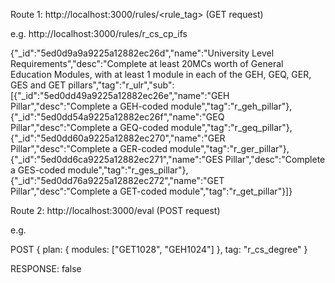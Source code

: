 Route 1: http://localhost:3000/rules/<rule_tag> (GET request)

e.g. http://localhost:3000/rules/r_cs_cp_ifs

{"_id":"5ed0d9a9a9225a12882ec26d","name":"University Level Requirements","desc":"Complete at least 20MCs worth of General Education Modules, with at least 1 module in each of the GEH, GEQ, GER, GES and GET pillars","tag":"r_ulr","sub":[{"_id":"5ed0dd49a9225a12882ec26e","name":"GEH Pillar","desc":"Complete a GEH-coded module","tag":"r_geh_pillar"},{"_id":"5ed0dd54a9225a12882ec26f","name":"GEQ Pillar","desc":"Complete a GEQ-coded module","tag":"r_geq_pillar"},{"_id":"5ed0dd60a9225a12882ec270","name":"GER Pillar","desc":"Complete a GER-coded module","tag":"r_ger_pillar"},{"_id":"5ed0dd6ca9225a12882ec271","name":"GES Pillar","desc":"Complete a GES-coded module","tag":"r_ges_pillar"},{"_id":"5ed0dd76a9225a12882ec272","name":"GET Pillar","desc":"Complete a GET-coded module","tag":"r_get_pillar"}]}

Route 2: http://localhost:3000/eval (POST request)

e.g.

POST
{
plan: {
  modules: ["GET1028", "GEH1024"]
  },
tag: "r_cs_degree"
}

RESPONSE:
false
